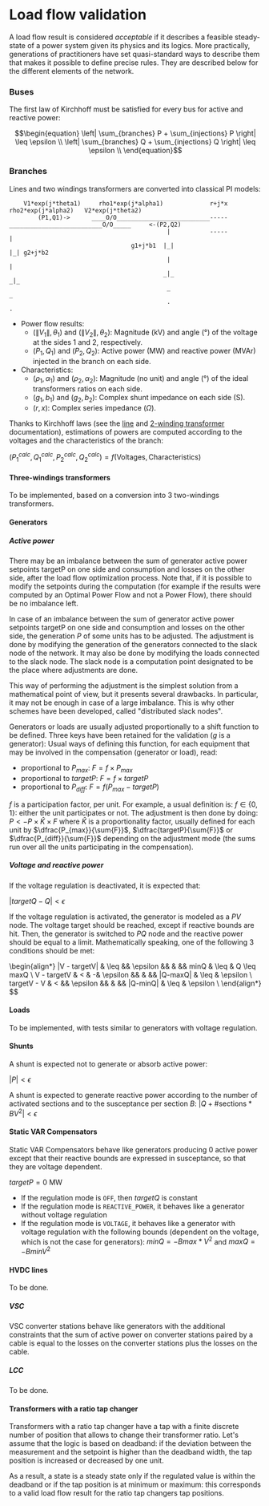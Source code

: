# Load flow validation

A load flow result is considered *acceptable* if it describes a feasible steady-state of a power system given its physics and its logics.
More practically, generations of practitioners have set quasi-standard ways to describe them that makes it possible to define precise rules.
They are described below for the different elements of the network.

### Buses

The first law of Kirchhoff must be satisfied for every bus for active and reactive power:

$$\begin{equation}
\left| \sum_{branches} P + \sum_{injections} P \right| \leq \epsilon \\
\left| \sum_{branches} Q + \sum_{injections} Q \right| \leq \epsilon \\
\end{equation}$$

### Branches
Lines and two windings transformers are converted into classical PI models:

```
    V1*exp(j*theta1)     rho1*exp(j*alpha1)             r+j*x              rho2*exp(j*alpha2)   V2*exp(j*theta2)
        (P1,Q1)->      ____O/O__________________________-----__________________________O/O_____     <-(P2,Q2)
                                            |           -----           |
                                  g1+j*b1  |_|                         |_| g2+j*b2
                                            |                           |
                                           _|_                         _|_
                                            _                           _
                                            .                           .
```

- Power flow results:
    - $(\|V_1\|, \theta_1)$ and $(\|V_2\|, \theta_2)$: Magnitude (kV) and angle ($°$) of the voltage at the sides 1 and 2, respectively.
    - $(P_1, Q_1)$ and $(P_2, Q_2)$: Active power (MW) and reactive power (MVAr) injected in the branch on each side.
- Characteristics:
    - $(\rho_1, \alpha_1)$ and $(\rho_2, \alpha_2)$: Magnitude (no unit) and angle ($°$) of the ideal transformers
      ratios on each side.
    - $(g_1, b_1)$ and $(g_2, b_2)$: Complex shunt impedance on each side (S).
    - $(r, x)$: Complex series impedance $(\Omega)$.

Thanks to Kirchhoff laws (see the [line](../grid_model/network_subnetwork.md#line) and [2-winding transformer](../grid_model/network_subnetwork.md#two-windings-transformer) documentation), estimations of powers are computed according to the voltages and the characteristics of the branch:

$(P_1^{calc}, Q_1^{calc}, P_2^{calc}, Q_2^{calc}) = f(\text{Voltages}, \text{Characteristics})$

#### Three-windings transformers
To be implemented, based on a conversion into 3 two-windings transformers.

#### Generators

##### Active power
There may be an imbalance between the sum of generator active power setpoints $\text{targetP}$ on one side and consumption
and losses on the other side, after the load flow optimization process. Note that, if it is possible to modify the setpoints during the computation
(for example if the results were computed by an Optimal Power Flow and not a Power Flow), there should be no imbalance left.

In case of an imbalance between the sum of generator active power setpoints $\text{targetP}$ on one side and consumption
and losses on the other side, the generation $P$ of some units has to be adjusted.
The adjustment is done by modifying the generation of the generators connected to the slack node of the network.
It may also be done by modifying the loads connected to the slack node.
The slack node is a computation point designated to be the place where adjustments are done.

This way of performing the adjustment is the simplest solution from a mathematical point of view, but it presents several drawbacks.
In particular, it may not be enough in case of a large imbalance.
This is why other schemes have been developed, called "distributed slack nodes".

Generators or loads are usually adjusted proportionally to a shift function to be defined.
Three keys have been retained for the validation ($g$ is a generator):
Usual ways of defining this function, for each equipment that may be involved in the compensation (generator or load), read:
- proportional to $P_{max}$: $F = f \times P_{max}$
- proportional to ${targetP}$: $F = f \times targetP$
- proportional to $P_{diff}$: $F = f (P_{max} - targetP)$

$f$ is a participation factor, per unit. For example, a usual definition is: $f\in\{0,1\}$: either the unit
participates or not. The adjustment is then done by doing:
$P <- P \times \hat{K} \times F$
where $\hat{K}$ is a proportionality factor, usually defined for each unit by $\dfrac{P_{max}}{\sum{F}}$, $\dfrac{targetP}{\sum{F}}$ or $\dfrac{P_{diff}}{\sum{F}}$
depending on the adjustment mode (the sums run over all the units participating in the compensation).

##### Voltage and reactive power

If the voltage regulation is deactivated, it is expected that:

$\left| targetQ - Q \right| < \epsilon$

If the voltage regulation is activated, the generator is modeled as a $PV$ node.
The voltage target should be reached, except if reactive bounds are hit. Then, the generator is switched to $PQ$ node and the reactive power should be equal to a limit.
Mathematically speaking, one of the following 3 conditions should be met:

\begin{align*}
|V - targetV| & \leq && \epsilon && \& && minQ & \leq & Q \leq maxQ \\
V - targetV & < & -& \epsilon && \& && |Q-maxQ| & \leq & \epsilon \\
targetV - V & < && \epsilon && \& && |Q-minQ| & \leq & \epsilon \\
\end{align*}
$$

#### Loads
To be implemented, with tests similar to generators with voltage regulation.

#### Shunts
A shunt is expected not to generate or absorb active power:

$\left| P \right| < \epsilon$

A shunt is expected to generate reactive power according to the number of activated sections and to the susceptance per section $B$:
$\left| Q + \text{#sections} * B  V^2 \right| < \epsilon$

#### Static VAR Compensators
Static VAR Compensators behave like generators producing 0 active power except that their reactive bounds are expressed
in susceptance, so that they are voltage dependent.

$targetP = 0$ MW

- If the regulation mode is `OFF`, then $targetQ$ is constant
- If the regulation mode is `REACTIVE_POWER`, it behaves like a generator without voltage regulation
- If the regulation mode is `VOLTAGE`, it behaves like a generator with voltage regulation with the following bounds (dependent on the voltage, which is not the case for generators):
  $minQ = - Bmax * V^2$ and $maxQ = - Bmin V^2$

#### HVDC lines
To be done.

##### VSC
VSC converter stations behave like generators with the additional constraints that the sum of active power on converter
stations paired by a cable is equal to the losses on the converter stations plus the losses on the cable.

##### LCC
To be done.

#### Transformers with a ratio tap changer

Transformers with a ratio tap changer have a tap with a finite discrete number of position that allows to change their transformer ratio.
Let's assume that the logic is based on deadband: if the deviation between the measurement
and the setpoint is higher than the deadband width, the tap position is increased or decreased by one unit.

As a result, a state is a steady state only if the regulated value is within the deadband or if the tap position is at
minimum or maximum: this corresponds to a valid load flow result for the ratio tap changers tap positions.